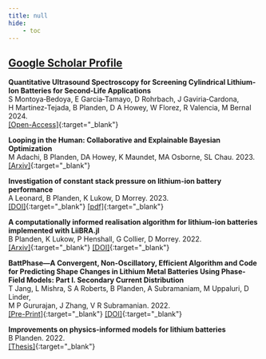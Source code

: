 ```yaml
---
title: null
hide:
    - toc
---
```


## [Google Scholar Profile](https://scholar.google.com/citations?user=riURnXwAAAAJ&hl=en)

**Quantitative Ultrasound Spectroscopy for Screening Cylindrical Lithium‐Ion Batteries for Second‐Life Applications** <br>
S Montoya‐Bedoya, E Garcia‐Tamayo, D Rohrbach, J Gaviria‐Cardona, <br>H Martinez‐Tejada, B Planden, D A Howey, W Florez, R Valencia, M Bernal 2024. <br>
[[Open-Access]](https://doi.org/10.1002/batt.202400002){:target="_blank"}

**Looping in the Human: Collaborative and Explainable Bayesian Optimization** <br>
M Adachi, B Planden, DA Howey, K Maundet, MA Osborne, SL Chau. 2023. <br>
[[Arxiv]](https://arxiv.org/abs/2310.17273){:target="_blank"}

**Investigation of constant stack pressure on lithium-ion battery performance** <br>
A Leonard, B Planden, K Lukow, D Morrey. 2023. <br>
[[DOI]](https://doi.org/10.1016/j.est.2023.108422){:target="_blank"} [[pdf]](assets/Investigation-of-constant-stack-pressure-on-lithium-ion-battery-performance.pdf){:target="_blank"}

**A computationally informed realisation algorithm for lithium-ion batteries implemented with LiiBRA.jl** <br>
B Planden, K Lukow, P Henshall, G Collier, D Morrey. 2022. <br>
[[Arxiv]](https://arxiv.org/abs/2203.17105v1){:target="_blank"} [[DOI]](https://doi.org/10.1016/j.est.2022.105637){:target="_blank"}

**BattPhase—A Convergent, Non-Oscillatory, Efficient Algorithm and Code for Predicting Shape Changes in Lithium Metal Batteries Using Phase-Field Models: Part I. Secondary Current Distribution** <br>
T Jang, L Mishra, S A Roberts, B Planden, A Subramaniam, M Uppaluri, D Linder,<br> M P Gururajan, J Zhang, V R Subramanian. 2022. <br>
[[Pre-Print]](https://osf.io/preprints/ecsarxiv/k2vu6/){:target="_blank"} [[DOI]](https://doi.org/10.1149/1945-7111/ac86a7){:target="_blank"}

**Improvements on physics-informed models for lithium batteries** <br>
B Planden. 2022. <br>
[[Thesis]](https://doi.org/10.24384/yrb9-ty82){:target="_blank"}
